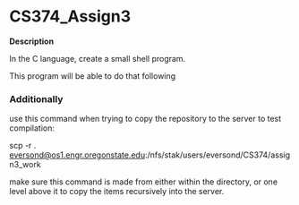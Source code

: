 # CS374_Assign3

**Description**

In the C language, create a small shell program.

This program will be able to do that following

### Additionally

use this command when trying to copy the repository to the server to test compilation: 

scp -r . eversond@os1.engr.oregonstate.edu:/nfs/stak/users/eversond/CS374/assign3_work

make sure this command is made from either within the directory, or one level above it to copy the items recursively into the server.